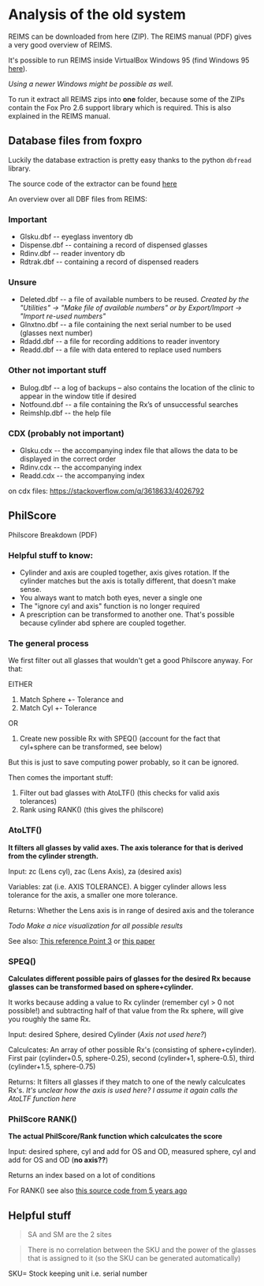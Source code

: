 # Analysis of the old system

REIMS can be downloaded from <a :href="$withBase('/reims-new.zip')">here (ZIP)</a>. The <a :href="$withBase('/reims-manual.pdf')">REIMS manual (PDF)</a> gives a very good overview of REIMS.

It's possible to run REIMS inside VirtualBox Windows 95 (find Windows 95 [here](https://archive.org/details/windows_95_vdi)).

_Using a newer Windows might be possible as well._

To run it extract all REIMS zips into **one** folder, because some of the ZIPs contain the Fox Pro 2.6 support library which is required. This is also explained in the REIMS manual.

## Database files from foxpro

Luckily the database extraction is pretty easy thanks to the python `dbfread` library.

The source code of the extractor can be found [here](https://github.com/reims2/reims_dbf_extractor)

An overview over all DBF files from REIMS:

### Important

- Glsku.dbf -- eyeglass inventory db
- Dispense.dbf -- containing a record of dispensed glasses
- Rdinv.dbf -- reader inventory db
- Rdtrak.dbf -- containing a record of dispensed readers

### Unsure

- Deleted.dbf -- a file of available numbers to be reused. _Created by the "Utilities" -> "Make file of available numbers" or by Export/Import -> "Import re-used numbers"_
- Glnxtno.dbf -- a file containing the next serial number to be used (glasses next number)
- Rdadd.dbf -- a file for recording additions to reader inventory
- Readd.dbf -- a file with data entered to replace used numbers

### Other not important stuff

- Bulog.dbf -- a log of backups – also contains the location of the clinic to appear in the window title if desired
- Notfound.dbf -- a file containing the Rx’s of unsuccessful searches
- Reimshlp.dbf -- the help file

### CDX (probably not important)

- Glsku.cdx -- the accompanying index file that allows the data to be displayed in the correct order
- Rdinv.cdx -- the accompanying index
- Readd.cdx -- the accompanying index

on cdx files: https://stackoverflow.com/q/3618633/4026792

## PhilScore

<a :href="$withBase('/philscore-breakdown.pdf')">Philscore Breakdown (PDF)</a>

### Helpful stuff to know:

- Cylinder and axis are coupled together, axis gives rotation. If the cylinder matches but the axis is totally different, that doesn't make sense.
- You always want to match both eyes, never a single one
- The "ignore cyl and axis" function is no longer required
- A prescription can be transformed to another one. That's possible because cylinder abd sphere are coupled together.

### The general process

We first filter out all glasses that wouldn't get a good Philscore anyway. For that:

EITHER

1.  Match Sphere +- Tolerance and
2.  Match Cyl +- Tolerance

OR

1.  Create new possible Rx with SPEQ() (account for the fact that cyl+sphere can be transformed, see below)

But this is just to save computing power probably, so it can be ignored.

Then comes the important stuff:

1. Filter out bad glasses with AtoLTF() (this checks for valid axis tolerances)
2. Rank using RANK() (this gives the philscore)

### AtoLTF()

**It filters all glasses by valid axes. The axis tolerance for that is derived from the cylinder strength.**

Input: zc (Lens cyl), zac (Lens Axis), za (desired axis)

Variables: zat (i.e. AXIS TOLERANCE). A bigger cylinder allows less tolerance for the axis, a smaller one more tolerance.

Returns: Whether the Lens axis is in range of desired axis and the tolerance

_Todo Make a nice visualization for all possible results_

See also: [This reference Point 3](https://www.thevisioncouncil.org/sites/default/files/ANSI%20Z80%201-2015_Quick%20Reference%20v2.pdf) or [this paper](https://www.ncbi.nlm.nih.gov/pmc/articles/PMC6431005/)

### SPEQ()

**Calculates different possible pairs of glasses for the desired Rx because glasses can be transformed based on sphere+cylinder.**

It works because adding a value to Rx cylinder (remember cyl > 0 not possible!) and subtracting half of that value from the Rx sphere, will give you roughly the same Rx.

Input: desired Sphere, desired Cylinder (_Axis not used here?_)

Calculcates: An array of other possible Rx's (consisting of sphere+cylinder). First pair (cylinder+0.5, sphere-0.25), second (cylinder+1, sphere-0.5), third (cylinder+1.5, sphere-0.75)

Returns: It filters all glasses if they match to one of the newly calculcates Rx's. _It's unclear how the axis is used here? I assume it again calls the AtoLTF function here_

### PhilScore RANK()

**The actual PhilScore/Rank function which calculcates the score**

Input: desired sphere, cyl and add for OS and OD, measured sphere, cyl and add for OS and OD (**no axis??**)

Returns an index based on a lot of conditions

For RANK() see also [this source code from 5 years ago](https://github.com/reims2/reims-web/blob/58a412ef6185b83e2b5dde96f5bd800d2fb63ecb/app/records/eyeglassRecords.ts#L151-L172)

## Helpful stuff

> SA and SM are the 2 sites

> There is no correlation between the SKU and the power of the glasses that is assigned to it (so the SKU can be generated automatically)

SKU= Stock keeping unit i.e. serial number
